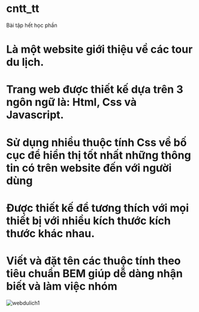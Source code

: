 # cntt_tt
Bài tập hết học phần 
# Là một website giới thiệu về các tour du lịch.
# Trang web được thiết kế dựa trên 3 ngôn ngữ là: Html, Css và Javascript.
# Sử dụng nhiều thuộc tính Css về bố cục để hiển thị tốt nhất những thông tin có trên website đến với người dùng
# Được thiết kế để tương thích với mọi thiết bị với nhiều kích thước kích thước khác nhau. 
# Viết và đặt tên các thuộc tính theo tiêu chuẩn BEM giúp dễ dàng nhận biết và làm việc nhóm

![webdulich1](https://user-images.githubusercontent.com/87920258/138796651-30cbcdf6-15d2-45db-be07-101a5b3b2ce9.jpg)
